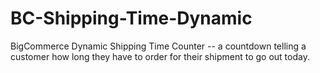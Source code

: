 # BC-Shipping-Time-Dynamic
BigCommerce Dynamic Shipping Time Counter -- a countdown telling a customer how long they have to order for their shipment to go out today.
